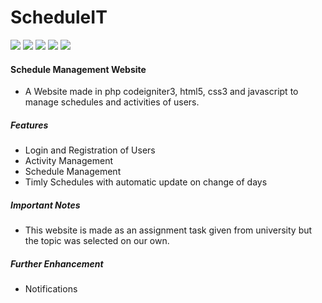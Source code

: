 # ScheduleIT

![](https://img.shields.io/badge/php-7.4.25-blue)
![](https://img.shields.io/badge/codeigniter-3.1.11-red)
![](https://img.shields.io/badge/frontend-html5-brightgreen)
![](https://img.shields.io/badge/frontend-css3-blueviolet)
![](https://img.shields.io/badge/frontend-javascript-yellow)


#### Schedule Management Website
- A Website made in php codeigniter3, html5, css3 and javascript to manage schedules and activities of users.

##### Features
- Login and Registration of Users
- Activity Management
- Schedule Management
- Timly Schedules with automatic update on change of days

##### Important Notes
- This website is made as an assignment task given from university but the topic was selected on our own.

##### Further Enhancement
- Notifications
